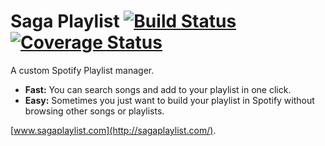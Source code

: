 # Saga Playlist [![Build Status](https://travis-ci.org/lkameya/spotlight.svg?branch=master)](https://travis-ci.org/lkameya/spotlight) [![Coverage Status](https://coveralls.io/repos/github/lkameya/spotlight/badge.svg?branch=master)](https://coveralls.io/github/lkameya/spotlight?branch=master)

A custom Spotify Playlist manager.

* **Fast:** You can search songs and add to your playlist in one click.
* **Easy:** Sometimes you just want to build your playlist in Spotify without browsing other songs or playlists.

[www.sagaplaylist.com](http://sagaplaylist.com/).

